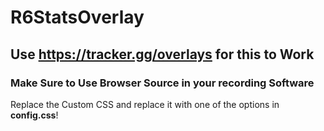 # R6StatsOverlay
## Use https://tracker.gg/overlays for this to Work
### Make Sure to Use Browser Source in your recording Software

Replace the Custom CSS and replace it with one of the options in **config.css**!
